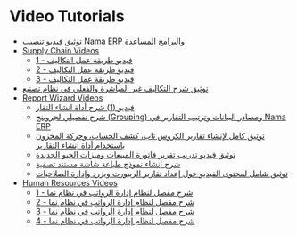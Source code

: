 <div class="ignore-in-full-text-search">

# Video Tutorials
  - [توثيق فيديو تنصيب Nama ERP والبرامج المساعدة](/videos/installation-video.md)
  - [Supply Chain Videos](/videos/supply-chain-videos/)
    - [فيديو طريقة عمل التكاليف - 1](/videos/supply-chain-videos/cost-video-1.md)
    - [فيديو طريقة عمل التكاليف - 2](/videos/supply-chain-videos/cost-video-2.md)
    - [فيديو طريقة عمل التكاليف - 3](/videos/supply-chain-videos/cost-video-3.md)
  - [توثيق شرح التكاليف غير المباشرة والفعلي في نظام تصنيع](/videos/manufacturing-actual-overhead.md)
  - [Report Wizard Videos](/videos/report-wizard-videos/)
    - [فيديو (1) شرح أداة انشاء التقار](/videos/report-wizard-videos/report-wizard-webinar-1.md)
    - [شرح تفصيلي لجروبنج (Grouping) ومصادر البيانات وترتيب التقارير في Nama ERP](/videos/report-wizard-videos/report-wizard-webinar-2.md)
    - [توثيق كامل لإنشاء تقارير الكروس تاب، كشف الحساب، وحركة المخزون باستخدام أداة إنشاء التقارير](/videos/report-wizard-videos/report-wizard-webinar-3.md)
    - [توثيق فيديو تدريب تقرير فاتورة المبيعات وميزات الجيو الجديدة](/videos/report-wizard-videos/report-wizard-webinar-4.md)
    - [شرح إنشاء نموذج طباعة شاشة مستند تصفية](/videos/report-wizard-videos/report-wizard-webinar-5.md)
    - [توثيق شامل لمحتوى الفيديو حول إعداد تقارير الريبورت ويزرد وإدارة الصلاحيات](/videos/report-wizard-videos/report-wizard-webinar-6.md)
  - [Human Resources Videos](/videos/hr/)
    - [شرح مفصل لنظام إدارة الرواتب في نظام نما - 1](/videos/hr/hr-course-1.md)
    - [شرح مفصل لنظام إدارة الرواتب في نظام نما - 2](/videos/hr/hr-course-2.md)
    - [شرح مفصل لنظام إدارة الرواتب في نظام نما - 3](/videos/hr/hr-course-3.md)
    - [شرح مفصل لنظام إدارة الرواتب في نظام نما - 4](/videos/hr/hr-course-4.md)

</div>
